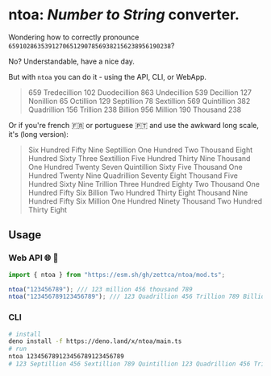 # ntoa: _Number to String_ converter.

Wondering how to correctly pronounce `659102863539127065129078569382156238956190238`?

No? Understandable, have a nice day.

But with `ntoa` you can do it - using the API, CLI, or WebApp.

> 659 Tredecillion 102 Duodecillion 863 Undecillion 539 Decillion 127 Nonillion 65 Octillion 129 Septillion 78 Sextillion 569 Quintillion 382 Quadrillion 156 Trillion 238 Billion 956 Million 190 Thousand 238

Or if you're french 🇫🇷 or portuguese 🇵🇹 and use the awkward long scale, it's (long version):

> Six Hundred Fifty Nine Septillion One Hundred Two Thousand Eight Hundred Sixty Three Sextillion Five Hundred Thirty Nine Thousand One Hundred Twenty Seven Quintillion Sixty Five Thousand One Hundred Twenty Nine Quadrillion Seventy Eight Thousand Five Hundred Sixty Nine Trillion Three Hundred Eighty Two Thousand One Hundred Fifty Six Billion Two Hundred Thirty Eight Thousand Nine Hundred Fifty Six Million One Hundred Ninety Thousand Two Hundred Thirty Eight

## Usage

### Web API 🌐 🦕

```ts
import { ntoa } from "https://esm.sh/gh/zettca/ntoa/mod.ts";

ntoa("123456789"); /// 123 million 456 thousand 789
ntoa("123456789123456789"); /// 123 Quadrillion 456 Trillion 789 Billion 123 Million 456 Thousand 780
```

### CLI

```sh
# install
deno install -f https://deno.land/x/ntoa/main.ts
# run
ntoa 123456789123456789123456789
# 123 Septillion 456 Sextillion 789 Quintillion 123 Quadrillion 456 Trillion 790 Billion
```
